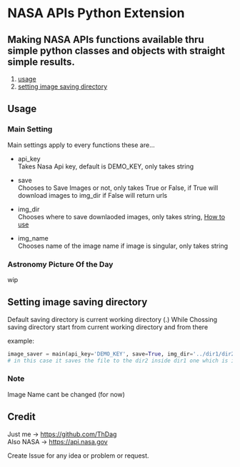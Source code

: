# NASA APIs Python Extension

## Making NASA APIs functions available thru simple python classes and objects with straight simple results.

1. [usage](##Usage)
2. [setting image saving directory](##Setting-image-saving-directory)

## Usage
### Main Setting
Main settings apply to every functions these are...
- api_key  \
  Takes Nasa Api key, default is DEMO_KEY, only takes string

- save  \
  Chooses to Save Images or not, only takes True or False, if True will download images to img_dir if False will return urls

- img_dir  \
  Chooses where to save downlaoded images, only takes string, [How to use](##Setting-image-saving-directory)

- img_name  \
  Chooses name of the image name if image is singular, only takes string

### Astronomy Picture Of the Day
wip

## Setting image saving directory 
Default saving directory is current working directory (.) While Chossing saving directory start from current working directory
and from there 


example:
```Python
image_saver = main(api_key='DEMO_KEY', save=True, img_dir='../dir1/dir2')
# in this case it saves the file to the dir2 inside dir1 one which is inside current working directories parent directory
```

### Note
Image Name cant be changed (for now)


## Credit
Just me -> https://github.com/ThDag \
Also NASA -> https://api.nasa.gov

Create Issue for any idea or problem or request.
